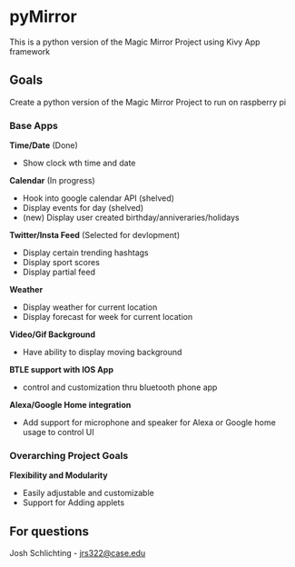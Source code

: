 # pyMirror
This is a python version of the Magic Mirror Project using Kivy App framework

## Goals
Create a python version of the Magic Mirror Project to run on raspberry pi

### Base Apps 

**Time/Date** (Done)
 - Show clock wth time and date
 
**Calendar** (In progress)
 - Hook into google calendar API (shelved)
 - Display events for day (shelved)
 - (new) Display user created birthday/anniveraries/holidays
 
 **Twitter/Insta Feed** (Selected for devlopment)
- Display certain trending hashtags
- Display sport scores
- Display partial feed

**Weather** 
 - Display weather for current location
 - Display forecast for week for current location

**Video/Gif Background**
 - Have ability to display moving background
 
 **BTLE support with IOS App**
 - control and customization thru bluetooth phone app
 
 **Alexa/Google Home integration**
 - Add support for microphone and speaker for Alexa or Google home usage to control UI

### Overarching Project Goals
**Flexibility and Modularity**
 - Easily adjustable and customizable
 - Support for Adding applets
 

 


## For questions
Josh Schlichting - jrs322@case.edu
